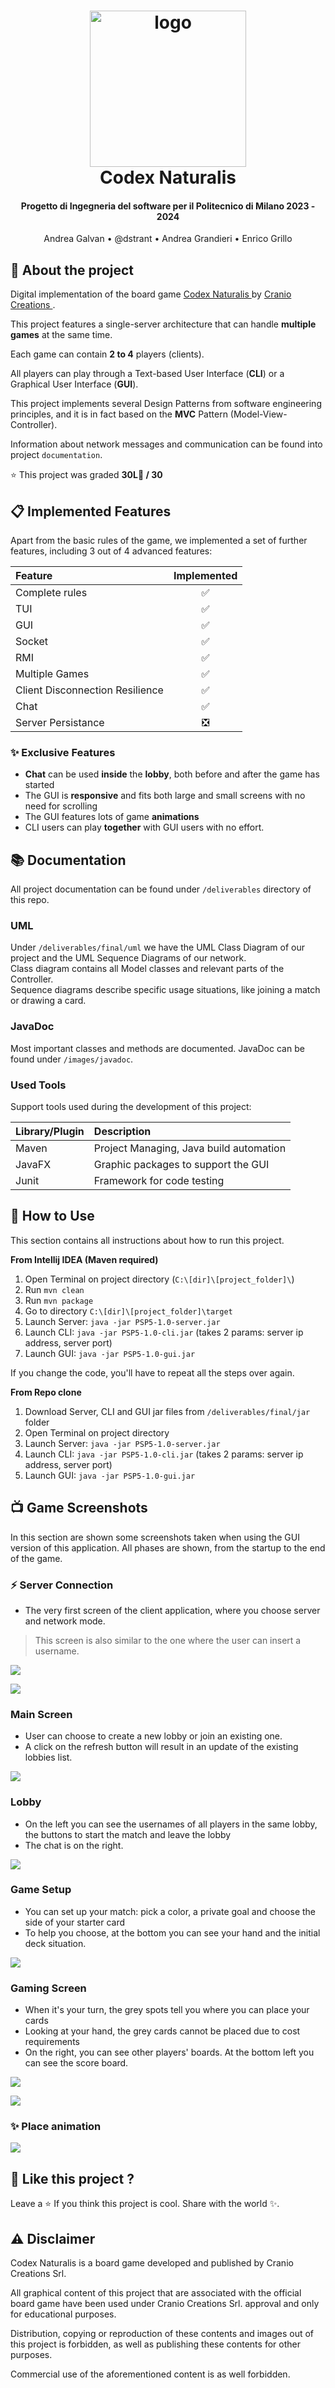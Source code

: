 
<h1 align="center">
    <a href="https://www.craniocreations.it/prodotto/codex-naturalis"> <img src="src/resources/it/polimi/ingsw/gui/images/codex_logo.png" alt="logo" width="250"/></a>
    <br>
    Codex Naturalis
    <br>
</h1>
<h4 align="center">Progetto di Ingegneria del software per il Politecnico di Milano 2023 - 2024</h4>
<p align="center">
    Andrea Galvan •
    @dstrant •
    Andrea Grandieri •
    Enrico Grillo
</p>

## 🚀 About the project

Digital implementation of the board
game <a href="https://www.craniocreations.it/prodotto/codex-naturalis"> Codex Naturalis </a> by <a href="https://www.craniocreations.it/"> Cranio Creations </a>. <br>

This project features a single-server architecture that can handle **multiple games** at the same time.

Each game can contain **2 to 4** players (clients).

All players can play through a Text-based User Interface (**CLI**) or a Graphical User Interface (**GUI**). <br>

This project implements several Design Patterns from software engineering principles, and it is in fact based on the **MVC** Pattern (Model-View-Controller). <br>

Information about network messages and communication can be found into project `documentation`.

⭐ This project was graded **30L🌿 / 30**

## 📋 Implemented Features

Apart from the basic rules of the game, we implemented a set of further features, including 3 out of 4 advanced
features:

| Feature                         | Implemented |
|:--------------------------------|:-----------:|
| Complete rules                  |     ✅      |
| TUI                             |     ✅      |
| GUI                             |     ✅      |
| Socket                          |     ✅      |
| RMI                             |     ✅      |
| Multiple Games                  |     ✅      |
| Client Disconnection Resilience |     ✅      |
| Chat                            |     ✅      |
| Server Persistance              |     ❎      |

### ✨ Exclusive Features
* **Chat** can be used **inside** the **lobby**, both before and after the game has started
* The GUI is **responsive** and fits both large and small screens with no need for scrolling
* The GUI features lots of game **animations**
* CLI users can play **together** with GUI users with no effort.

## 📚 Documentation

All project documentation can be found under `/deliverables` directory of this repo.

### UML

Under `/deliverables/final/uml` we have the UML Class Diagram of our project and the UML Sequence Diagrams of our
network. <br>
Class diagram contains all Model classes and relevant parts of the Controller. <br>
Sequence diagrams describe specific usage situations, like joining a match or drawing a card.

### JavaDoc

Most important classes and methods are documented. JavaDoc can be found under `/images/javadoc`.

### Used Tools

Support tools used during the development of this project:

| Library/Plugin | Description                             |
|:---------------|:----------------------------------------|
| Maven          | Project Managing, Java build automation |
| JavaFX         | Graphic packages to support the GUI     |
| Junit          | Framework for code testing              |

## 📝 How to Use

This section contains all instructions about how to run this project.

**From Intellij IDEA (Maven required)**

1. Open Terminal on project directory (`C:\[dir]\[project_folder]\`)
2. Run `mvn clean`
3. Run `mvn package`
4. Go to directory `C:\[dir]\[project_folder]\target`
5. Launch Server: `java -jar PSP5-1.0-server.jar`
6. Launch CLI: `java -jar PSP5-1.0-cli.jar` (takes 2 params: server ip address, server port)
7. Launch GUI: `java -jar PSP5-1.0-gui.jar`

If you change the code, you'll have to repeat all the steps over again.

**From Repo clone**

1. Download Server, CLI and GUI jar files from `/deliverables/final/jar` folder
2. Open Terminal on project directory
3. Launch Server: `java -jar PSP5-1.0-server.jar`
4. Launch CLI: `java -jar PSP5-1.0-cli.jar` (takes 2 params: server ip address, server port)
5. Launch GUI: `java -jar PSP5-1.0-gui.jar`

## 📺 Game Screenshots

In this section are shown some screenshots taken when using the GUI version of this application.
All phases are shown, from the startup to the end of the game.

### ⚡ Server Connection
- The very first screen of the client application, where you choose server and network mode.
> This screen is also similar to the one where the user can insert a username.

![](images/new/Screen_connect_server.png)

![](images/new/Screen_username.png)

### Main Screen
- User can choose to create a new lobby or join an existing one.
- A click on the refresh button will result in an update of the existing lobbies list.

![](images/new/Screen_menu.png)

### Lobby
- On the left you can see the usernames of all players in the same lobby, the buttons to start the match and leave the lobby
- The chat is on the right.

![](images/new/Screen_lobby.png)

### Game Setup
- You can set up your match: pick a color, a private goal and choose the side of your starter card
- To help you choose, at the bottom you can see your hand and the initial deck situation.

![](images/new/Screen_setup.png)

### Gaming Screen
- When it's your turn, the grey spots tell you where you can place your cards
- Looking at your hand, the grey cards cannot be placed due to cost requirements
- On the right, you can see other players' boards. At the bottom left you can see the score board.

![](images/new/Screen_game_beginning.png)

![](images/new/Screen_game_playing2.png)

### ✨ Place animation
![](images/new/place-anim.gif)

## 💖 Like this project ?
Leave a ⭐ If you think this project is cool.
Share with the world ✨.

## ⚠️ Disclaimer
Codex Naturalis is a board game developed and published by Cranio Creations Srl.

All graphical content of this project that are associated with the official board game have been used under Cranio Creations Srl. approval and only for educational purposes.

Distribution, copying or reproduction of these contents and images out of this project is forbidden, as well as publishing these contents for other purposes.

Commercial use of the aforementioned content is as well forbidden.
